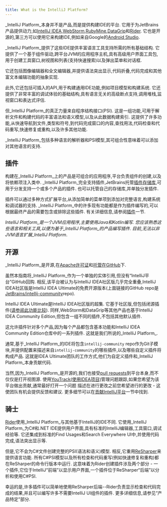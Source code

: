 ```yaml
---
title: What is the IntelliJ Platform?
---
```


_IntelliJ Platform_本身并不是产品,而是提供构建IDE的平台.
它用于为JetBrains产品提供动力,如[IntelliJ IDEA](https://www.jetbrains.com/idea/),[WebStorm](https://www.jetbrains.com/webstorm/),[RubyMine](https://www.jetbrains.com/ruby/),[DataGrip](https://www.jetbrains.com/datagrip/)和[Rider](https://www.jetbrains.com/rider/).
它也是开源的,第三方可以使用它来构建IDE,例如来自Google的[Android Studio](https://developer.android.com/studio/index.html).


_IntelliJ Platform_提供了这些IDE提供丰富语言工具支持所需的所有基础结构.
它提供了一个基于组件驱动,跨平台JVM的应用程序主机,具有高级用户界面工具包,用于创建工具窗口,树视图和列表(支持快速搜索)以及弹出菜单和对话框.


它还包括图像编辑器和全文编辑器,并提供语法突出显示,代码折叠,代码完成和其他富文本编辑功能的抽象实现.


此外,它还包括可插入的API,用于构建通用IDE功能,例如项目模型和构建系统.
它还提供了非常丰富的调试体验的基础结构,具有语言无关的高级断点支持,调用堆栈,监视窗口和表达式评估.


但_IntelliJ Platform_的真正力量来自程序结构接口(PSI).
这是一组功能,可用于解析文件和构建代码的丰富语法和语义模型,以及从此数据构建索引.
这提供了许多功能,从快速导航到文件,类型和符号,到代码完成窗口的内容,查找用法,代码检查和代码重写,快速修复或重构,以及许多其他功能.


_IntelliJ Platform_包括多种语言的解析器和PSI模型,其可组合性意味着可以添加对其他语言的支持.


## 插件


构建在_IntelliJ Platform_上的产品是可组合的应用程序,平台负责组件的创建,以及将依赖项注入类中. 
_IntelliJ Platform_完全支持插件,JetBrains托管[插件存储库](https://plugins.jetbrains.com),可用于分发支持一个或多个产品的插件.
也可以托管自己的存储库,并单独分发插件.


插件可以通过多种方式扩展平台,从添加简单的菜单项到添加对完整语言,构建系统和调试器的支持. 
_IntelliJ Platform_中的许多现有功能都是作为插件编写的,可以根据最终产品的需要包含或排除这些插件.
有关详细信息,请参阅[插件](/basics.md)一节.


_IntelliJ Platform_是一个JVM应用程序,主要使用Java和Kotlin编写.
您应该熟悉这些语言和相关工具,以便为基于_IntelliJ Platform_的产品编写插件.
目前,无法以非JVM语言扩展_IntelliJ Platform_.


## 开源


_IntelliJ Platform_是开源,在[Apache许可证](upsource:///LICENSE.txt)和[托管在GitHub](https://github.com/JetBrains/intellij-community)下.


虽然本指南将_IntelliJ Platform_作为一个单独的实体引用,但没有“IntelliJ平台”GitHub回购.
相反,该平台被认为与IntelliJ IDEA社区版几乎完全重叠,IntelliJ IDEA社区版是IntelliJ IDEA Ultimate的免费开源版本(上面链接的GitHub repo是[JetBrains/intellij-community](https://github.com/JetBrains/intellij-community)repo).


IntelliJ IDEA Ultimate是IntelliJ IDEA社区版的超集.
它基于社区版,但包括闭源插件([请参阅此功能比较](https://www.jetbrains.com/idea/features/editions_comparison_matrix.html)).
同样,WebStorm和DataGrip等其他产品也基于IntelliJ IDEA Community Edition,但包含一组不同的插件,不包括其他默认插件.


这允许插件针对多个产品,因为每个产品都包含基本功能和IntelliJ IDEA Community Edition仓库中的一系列插件.
这就是我们所说的_IntelliJ Platform_.


通常,基于_IntelliJ Platform_的IDE将包含`intellij-community` repo作为Git子模块,并提供配置来描述来自`intellij-community`的哪些插件,以及哪些自定义插件将构成产品.
这就是IDEA Ultimate团队的工作方式,他们为自定义插件和_IntelliJ Platform_本身贡献代码.


当然,因为_IntelliJ Platform_是开源的,我们也接受[pull requests](https://github.com/JetBrains/intellij-community/pulls)到平台本身,而不仅仅是打开视图源.
使用[YouTrack(使用IDEA项目)](https://youtrack.jetbrains.com/issues/IDEA)管理问题跟踪,如果您希望为该平台做出贡献,通常最好打开一个问题
描述在进行更改之前您希望进行的更改 - 这使团队有机会提供反馈和建议.
更多细节可以在[贡献IntelliJ平台](/basics/platform_contributions.md)一节中找到.


## 骑士


[Rider](https://www.jetbrains.com/rider/)使用_IntelliJ Platform_与其他基于IntelliJ的IDE不同.
它使用_IntelliJ Platform_为C#和.NET IDE提供用户界面,具有标准的IntelliJ编辑器,工具窗口,调试经验等.
它还集成到标准的Find Usages和Search Everywhere UI中,并使用代码完成,语法突出显示等.


但是,它不会为C#文件创建完整的PSI(语法和语义)模型.
相反,它重用[ReSharper](https://www.jetbrains.com/resharper/)来提供语言功能.
所有C#PSI模型以及所有检查和代码重写(例如快速修复和重构)都在ReSharper的命令行版本中运行.
这意味着为Rider创建插件涉及两个部分 - 一个插件,它位于IntelliJ“前端”以显示用户界面,一个插件位于ReSharper“后端”以分析和使用C#PSI.


幸运的是,许多插件可以简单地使用ReSharper后端--Rider负责显示检查和代码完成的结果,并且可以编写许多不需要IntelliJ UI组件的插件.
更多详细信息,请参见“产品特定”部分.


